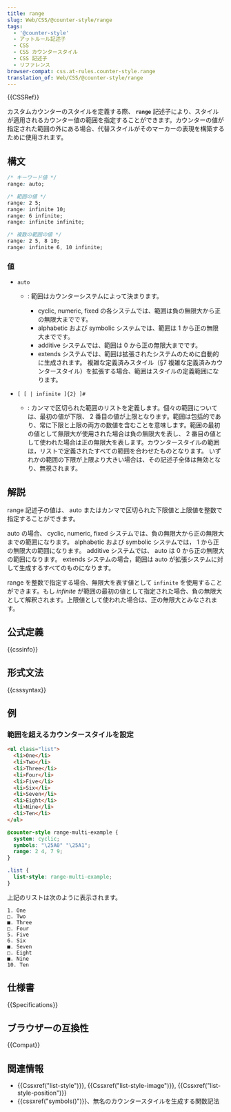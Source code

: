```yaml
---
title: range
slug: Web/CSS/@counter-style/range
tags:
  - '@counter-style'
  - アットルール記述子
  - CSS
  - CSS カウンタースタイル
  - CSS 記述子
  - リファレンス
browser-compat: css.at-rules.counter-style.range
translation_of: Web/CSS/@counter-style/range
---
```

{{CSSRef}}

カスタムカウンターのスタイルを定義する際、 **`range`** 記述子により、スタイルが適用されるカウンター値の範囲を指定することができます。カウンターの値が指定された範囲の外にある場合、代替スタイルがそのマーカーの表現を構築するために使用されます。

## 構文

```css
/* キーワード値 */
range: auto;

/* 範囲の値 */
range: 2 5;
range: infinite 10;
range: 6 infinite;
range: infinite infinite;

/* 複数の範囲の値 */
range: 2 5, 8 10;
range: infinite 6, 10 infinite;
```

### 値

- `auto`

  - : 範囲はカウンターシステムによって決まります。

    - cyclic, numeric, fixed の各システムでは、範囲は負の無限大から正の無限大までです。
    - alphabetic および symbolic システムでは、範囲は 1 から正の無限大までです。
    - additive システムでは、範囲は 0 から正の無限大までです。
    - extends システムでは、範囲は拡張されたシステムのために自動的に生成されます。 複雑な定義済みスタイル（§7 複雑な定義済みカウンタースタイル）を拡張する場合、範囲はスタイルの定義範囲になります。

- `[ [ | infinite ]{2} ]#`
  - : カンマで区切られた範囲のリストを定義します。個々の範囲については、最初の値が下限、 2 番目の値が上限となります。範囲は包括的であり、常に下限と上限の両方の数値を含むことを意味します。範囲の最初の値として無限大が使用された場合は負の無限大を表し、 2 番目の値として使われた場合は正の無限大を表します。カウンタースタイルの範囲は，リストで定義されたすべての範囲を合わせたものとなります。
    いずれかの範囲の下限が上限より大きい場合は、その記述子全体は無効となり、無視されます。

## 解説

range 記述子の値は、 auto またはカンマで区切られた下限値と上限値を整数で指定することができます。

auto の場合、 cyclic, numeric, fixed システムでは、負の無限大から正の無限大までの範囲になります。 alphabetic および symbolic システムでは， 1 から正の無限大の範囲になります。 additive システムでは、 auto は 0 から正の無限大の範囲になります。 extends システムの場合，範囲は auto が拡張システムに対して生成するすべてのものになります。

range を整数で指定する場合、無限大を表す値として `infinite` を使用することができます。もし _infinite_ が範囲の最初の値として指定された場合、負の無限大として解釈されます。上限値として使われた場合は、正の無限大とみなされます。

## 公式定義

{{cssinfo}}

## 形式文法

{{csssyntax}}

## 例

### 範囲を超えるカウンタースタイルを設定

```html
<ul class="list">
  <li>One</li>
  <li>Two</li>
  <li>Three</li>
  <li>Four</li>
  <li>Five</li>
  <li>Six</li>
  <li>Seven</li>
  <li>Eight</li>
  <li>Nine</li>
  <li>Ten</li>
</ul>
```

```css
@counter-style range-multi-example {
  system: cyclic;
  symbols: "\25A0" "\25A1";
  range: 2 4, 7 9;
}

.list {
  list-style: range-multi-example;
}
```

上記のリストは次のように表示されます。

    1. One
    □. Two
    ■. Three
    □. Four
    5. Five
    6. Six
    ■. Seven
    □. Eight
    ■. Nine
    10. Ten

## 仕様書

{{Specifications}}

## ブラウザーの互換性

{{Compat}}

## 関連情報

- {{Cssxref("list-style")}}, {{Cssxref("list-style-image")}}, {{Cssxref("list-style-position")}}
- {{cssxref("symbols()")}}、無名のカウンタースタイルを生成する関数記法
